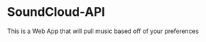 SoundCloud-API
==============

This is a Web App that will pull music based off of your preferences
